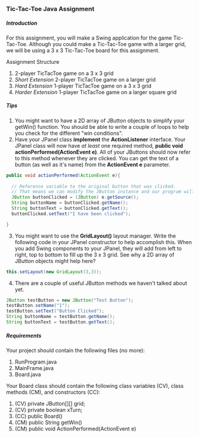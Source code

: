 ### Tic-Tac-Toe Java Assignment

##### Introduction
For this assignment, you will make a Swing application for the game Tic-Tac-Toe. Although you could make a Tic-Tac-Toe game with a
larger grid, we will be using a 3 x 3 Tic-Tac-Toe board for this assignment. 

Assignment Structure
1. 2-player TicTacToe game on a 3 x 3 grid
2. *Short Extension* 2-player TicTacToe game on a larger grid
2. *Hard Extension* 1-player TicTacToe game on a 3 x 3 grid
3. *Harder Extension* 1-player TicTacToe game on a larger square grid

##### Tips
1. You might want to have a 2D array of JButton objects to simplify your getWin() function. You should be able to write a couple of loops to help you check for the different "win conditions".
2. Have your JPanel class **implement** the **ActionListener** interface. Your JPanel class will now have *at least* one required method, **public void actionPerformed(ActionEvent e)**. All of your JButtons should now refer to this method whenever they are clicked. You can get the text of a button (as well as it's name) from the **ActionEvent e** parameter.
```java
public void actionPerformed(ActionEvent e){
  
  // Reference variable to the original button that was clicked. 
  // That means we can modify the JButton instance and our program will know what to do!
  JButton buttonClicked = (JButton) e.getSource();
  String buttonName = buttonClicked.getName();
  String buttonText = buttonClicked.getText();
  buttonClicked.setText("I have been clicked");

}
```
3. You might want to use the **GridLayout()** layout manager. Write the following code in your JPanel constructor to help accomplish this. When you add Swing components to your JPanel, they will add from left to right, top to bottom to fill up the 3 x 3 grid. See why a 2D array of JButton objects might help here?
```java
this.setLayout(new GridLayout(3,3));
```
4. There are a couple of useful JButton methods we haven't talked about yet.
```java
JButton testButton = new JButton("Test Button");
testButton.setName("1");
testButton.setText("Button Clicked");
String buttonName = testButton.getName();
String buttonText = testButton.getText();
```

##### Requirements
Your project should contain the following files (no more):
1. RunProgram.java
2. MainFrame.java
3. Board.java

Your Board class should contain the following class variables (CV), class methods (CM), and constructors (CC):
1. (CV) private JButton[][] grid;
2. (CV) private boolean xTurn;
3. (CC) public Board()
4. (CM) public String getWin()
5. (CM) public void ActionPerformed(ActionEvent e)


 
